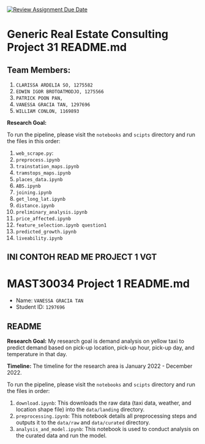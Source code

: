 [![Review Assignment Due Date](https://classroom.github.com/assets/deadline-readme-button-24ddc0f5d75046c5622901739e7c5dd533143b0c8e959d652212380cedb1ea36.svg)](https://classroom.github.com/a/SGWUF1eE)
# Generic Real Estate Consulting Project 31 README.md

## Team Members: 
1. `CLARISSA ARDELIA SO, 1275582`
2. `EDWIN IGOR BROTOATMODJO, 1275566`
3. `PATRICK POON PAN, `
4. `VANESSA GRACIA TAN, 1297696`
5. `WILLIAM CONLON, 1169893`


**Research Goal:**

To run the pipeline, please visit the `notebooks` and `scipts` directory and run the files in this order:
1. `web_scrape.py`: 
2. `preprocess.ipynb`
3. `trainstation_maps.ipynb`
4. `tramstops_maps.ipynb`
5. `places_data.ipynb`
6. `ABS.ipynb`
7. `joining.ipynb`
8. `get_long_lat.ipynb`
9. `distance.ipynb`
10. `preliminary_analysis.ipynb`
11. `price_affected.ipynb`
12. `feature_selection.ipynb question1`
13. `predicted_growth.ipynb`
14. `liveability.ipynb`


## INI CONTOH READ ME PROJECT 1 VGT
# MAST30034 Project 1 README.md
- Name: `VANESSA GRACIA TAN`
- Student ID: `1297696`

## README 
**Research Goal:** My research goal is demand analysis on yellow taxi to predict demand based on pick-up location, pick-up hour, pick-up day, and temperature in that day.

**Timeline:** The timeline for the research area is January 2022 - December 2022.

To run the pipeline, please visit the `notebooks` and `scipts` directory and run the files in order:
1. `download.ipynb`: This downloads the raw data (taxi data, weather, and location shape file) into the `data/landing` directory.
2. `preprocessing.ipynb`: This notebook details all preprocessing steps and outputs it to the `data/raw` and `data/curated` directory.
3. `analysis_and_model.ipynb`: This notebook is used to conduct analysis on the curated data and run the model.